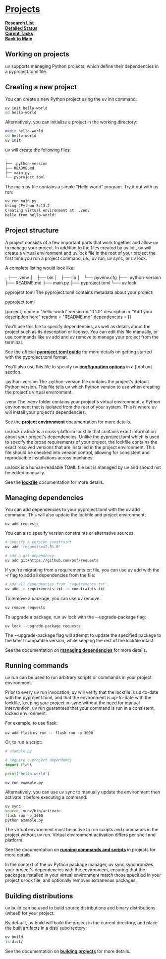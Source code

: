 # **[Projects](https://docs.astral.sh/uv/guides/projects/)**

**[Research List](../../../research_list.md)**\
**[Detailed Status](../../../../a_status/detailed_status.md)**\
**[Curent Tasks](../../../../a_status/current_tasks.md)**\
**[Back to Main](../../../../README.md)**

## Working on projects

uv supports managing Python projects, which define their dependencies in a pyproject.toml file.

## Creating a new project

You can create a new Python project using the uv init command:

```bash
uv init hello-world
cd hello-world
```

Alternatively, you can initialize a project in the working directory:

```bash
mkdir hello-world
cd hello-world
uv init
```

uv will create the following files:

```bash
.
├── .python-version
├── README.md
├── main.py
└── pyproject.toml
```

The main.py file contains a simple "Hello world" program. Try it out with uv run:

```bash
uv run main.py
Using CPython 3.13.2
Creating virtual environment at: .venv
Hello from hello-world!
```

## Project structure

A project consists of a few important parts that work together and allow uv to manage your project. In addition to the files created by uv init, uv will create a virtual environment and uv.lock file in the root of your project the first time you run a project command, i.e., uv run, uv sync, or uv lock.

A complete listing would look like:

.
├── .venv
│   ├── bin
│   ├── lib
│   └── pyvenv.cfg
├── .python-version
├── README.md
├── main.py
├── pyproject.toml
└── uv.lock

pyproject.toml
The pyproject.toml contains metadata about your project:

pyproject.toml

[project]
name = "hello-world"
version = "0.1.0"
description = "Add your description here"
readme = "README.md"
dependencies = []

You'll use this file to specify dependencies, as well as details about the project such as its description or license. You can edit this file manually, or use commands like uv add and uv remove to manage your project from the terminal.

See the official **[pyproject.toml guide](https://packaging.python.org/en/latest/guides/writing-pyproject-toml/)** for more details on getting started with the pyproject.toml format.

You'll also use this file to specify uv **[configuration options](https://docs.astral.sh/uv/configuration/files/)** in a [tool.uv] section.

.python-version
The .python-version file contains the project's default Python version. This file tells uv which Python version to use when creating the project's virtual environment.

.venv
The .venv folder contains your project's virtual environment, a Python environment that is isolated from the rest of your system. This is where uv will install your project's dependencies.

See the **[project environment](https://docs.astral.sh/uv/concepts/projects/layout/#the-project-environment)** documentation for more details.

uv.lock
uv.lock is a cross-platform lockfile that contains exact information about your project's dependencies. Unlike the pyproject.toml which is used to specify the broad requirements of your project, the lockfile contains the exact resolved versions that are installed in the project environment. This file should be checked into version control, allowing for consistent and reproducible installations across machines.

uv.lock is a human-readable TOML file but is managed by uv and should not be edited manually.

See the **[lockfile](https://docs.astral.sh/uv/concepts/projects/layout/#the-lockfile)** documentation for more details.

## Managing dependencies

You can add dependencies to your pyproject.toml with the uv add command. This will also update the lockfile and project environment:

`uv add requests`

You can also specify version constraints or alternative sources:

```bash
# Specify a version constraint
uv add 'requests==2.31.0'

# Add a git dependency
uv add git+https://github.com/psf/requests
```

If you're migrating from a requirements.txt file, you can use uv add with the -r flag to add all dependencies from the file:

```bash
# Add all dependencies from `requirements.txt`.
uv add -r requirements.txt -c constraints.txt
```

To remove a package, you can use uv remove:

```bash
uv remove requests
```

To upgrade a package, run uv lock with the --upgrade-package flag:

`uv lock --upgrade-package requests`

The --upgrade-package flag will attempt to update the specified package to the latest compatible version, while keeping the rest of the lockfile intact.

See the documentation on **[managing dependencies](https://docs.astral.sh/uv/concepts/projects/dependencies/)** for more details.

## Running commands

uv run can be used to run arbitrary scripts or commands in your project environment.

Prior to every uv run invocation, uv will verify that the lockfile is up-to-date with the pyproject.toml, and that the environment is up-to-date with the lockfile, keeping your project in-sync without the need for manual intervention. uv run guarantees that your command is run in a consistent, locked environment.

For example, to use flask:

`uv add flask`
`uv run -- flask run -p 3000`

Or, to run a script:

```python
# example.py

# Require a project dependency
import flask

print("hello world")
```

`uv run example.py`

Alternatively, you can use uv sync to manually update the environment then activate it before executing a command:

```bash
uv sync
source .venv/bin/activate
flask run -p 3000
python example.py
```

The virtual environment must be active to run scripts and commands in the project without uv run. Virtual environment activation differs per shell and platform.

See the documentation on **[running commands and scripts](https://docs.astral.sh/uv/concepts/projects/run/)** in projects for more details.

In the context of the uv Python package manager, uv sync synchronizes your project's dependencies with the environment, ensuring that the packages installed in your virtual environment match those specified in your project's lock file, and optionally removes extraneous packages.

## Building distributions

uv build can be used to build source distributions and binary distributions (wheel) for your project.

By default, uv build will build the project in the current directory, and place the built artifacts in a dist/ subdirectory:

```bash
uv build
ls dist/
```

See the documentation on **[building projects](https://docs.astral.sh/uv/concepts/projects/build/)** for more details.
